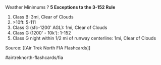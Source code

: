 Weather Minimums
?
**5 Exceptions to the 3-152 Rule**
1. Class B: 3mi, Clear of Clouds
2. \>10ft: 5-111
3. Class G (sfc-1200' AGL): 1mi, Clear of Clouds
4. Class G (1200' - 10k'): 1-152
5. Class G night within 1/2 mi of runway centerline: 1mi, Clear of Clouds
<!--SR:!2022-10-02,3,250-->

Source: [[Air Trek North FIA Flashcards]]

#airtreknorth-flashcards/fia